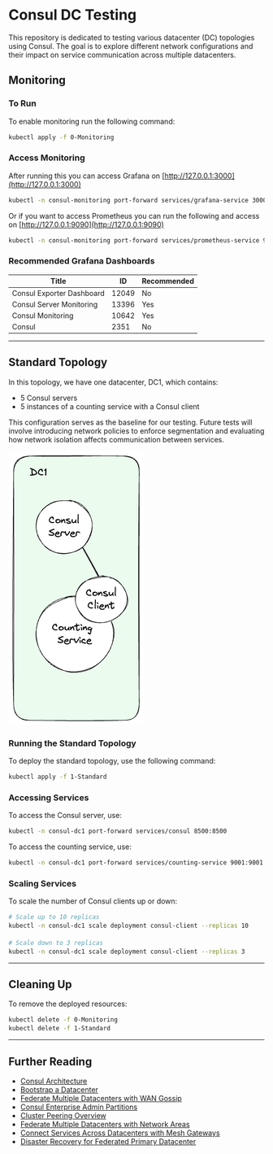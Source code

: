 # Consul DC Testing

This repository is dedicated to testing various datacenter (DC) topologies using Consul. The goal is to explore different network configurations and their impact on service communication across multiple datacenters.

## Monitoring

### To Run
To enable monitoring run the following command:

```bash
kubectl apply -f 0-Monitoring
```

### Access Monitoring
After running this you can access Grafana on [http://127.0.0.1:3000](http://127.0.0.1:3000)
```bash
kubectl -n consul-monitoring port-forward services/grafana-service 3000:80
```

Or if you want to access Prometheus you can run the following and access on [http://127.0.0.1:9090](http://127.0.0.1:9090)
```bash
kubectl -n consul-monitoring port-forward services/prometheus-service 9090:80
```

### Recommended Grafana Dashboards

| **Title**                     | **ID**  | **Recommended** |
|-------------------------------|---------|-----------------|
| Consul Exporter Dashboard     | 12049   | No              |
| Consul Server Monitoring      | 13396   | Yes             |
| Consul Monitoring             | 10642   | Yes             |
| Consul                        | 2351    | No              |

---

## Standard Topology

In this topology, we have one datacenter, DC1, which contains:

- 5 Consul servers
- 5 instances of a counting service with a Consul client

This configuration serves as the baseline for our testing. Future tests will involve introducing network policies to enforce segmentation and evaluating how network isolation affects communication between services.

![Standard Topology Diagram](./docs/standard.png)

### Running the Standard Topology

To deploy the standard topology, use the following command:

```bash
kubectl apply -f 1-Standard
```

### Accessing Services

To access the Consul server, use:

```bash
kubectl -n consul-dc1 port-forward services/consul 8500:8500
```

To access the counting service, use:

```bash
kubectl -n consul-dc1 port-forward services/counting-service 9001:9001
```

### Scaling Services

To scale the number of Consul clients up or down:

```bash
# Scale up to 10 replicas
kubectl -n consul-dc1 scale deployment consul-client --replicas 10

# Scale down to 3 replicas
kubectl -n consul-dc1 scale deployment consul-client --replicas 3
```

---

## Cleaning Up

To remove the deployed resources:

```bash
kubectl delete -f 0-Monitoring
kubectl delete -f 1-Standard
```

---

## Further Reading

* [Consul Architecture](https://developer.hashicorp.com/consul/docs/architecture)
* [Bootstrap a Datacenter](https://developer.hashicorp.com/consul/docs/install/bootstrapping)
* [Federate Multiple Datacenters with WAN Gossip](https://developer.hashicorp.com/consul/tutorials/archive/federation-gossip-wan)
* [Consul Enterprise Admin Partitions](https://developer.hashicorp.com/consul/docs/enterprise/admin-partitions)
* [Cluster Peering Overview](https://developer.hashicorp.com/consul/docs/connect/cluster-peering)
* [Federate Multiple Datacenters with Network Areas](https://developer.hashicorp.com/consul/tutorials/archive/federation-network-areas)
* [Connect Services Across Datacenters with Mesh Gateways](https://developer.hashicorp.com/consul/tutorials/archive/service-mesh-gateways)
* [Disaster Recovery for Federated Primary Datacenter](https://developer.hashicorp.com/consul/tutorials/operate-consul/recovery-outage-primary)